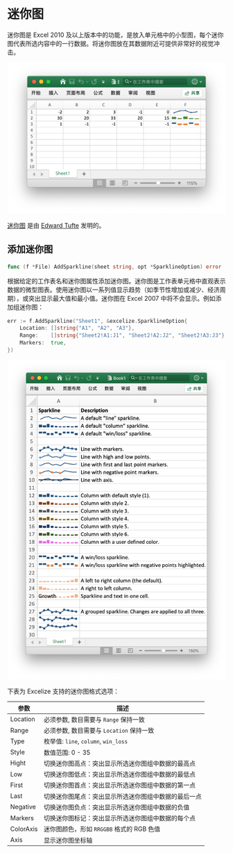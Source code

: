 # 迷你图

迷你图是 Excel 2010 及以上版本中的功能，是放入单元格中的小型图，每个迷你图代表所选内容中的一行数据。将迷你图放在其数据附近可提供非常好的视觉冲击。

<p align="center"><img width="612" src="./images/sparkline_01.png" alt="使用 Go 语言通过 Excelize 创建迷你图"></p>

[迷你图](https://en.wikipedia.org/wiki/Sparklines) 是由 [Edward Tufte](https://en.wikipedia.org/wiki/Edward_Tufte) 发明的。

## 添加迷你图

```go
func (f *File) AddSparkline(sheet string, opt *SparklineOption) error
```

根据给定的工作表名和迷你图属性添加迷你图。迷你图是工作表单元格中直观表示数据的微型图表。使用迷你图以一系列值显示趋势（如季节性增加或减少、经济周期），或突出显示最大值和最小值。迷你图在 Excel 2007 中将不会显示。例如添加组迷你图：

```go
err := f.AddSparkline("Sheet1", &excelize.SparklineOption{
    Location: []string{"A1", "A2", "A3"},
    Range:    []string{"Sheet2!A1:J1", "Sheet2!A2:J2", "Sheet2!A3:J3"},
    Markers:  true,
})
```

<p align="center"><img width="651" src="./images/sparkline_02.png" alt="使用 Go 语言通过 Excelize 创建迷你图"></p>

下表为 Excelize 支持的迷你图格式选项：

参数 | 描述
---|---
Location  | 必须参数, 数目需要与 `Range` 保持一致
Range     | 必须参数, 数目需要与 `Location` 保持一致
Type      | 枚举值: `line`, `column`, `win_loss`
Style     | 数值范围: 0 - 35
Hight     | 切换迷你图高点：突出显示所选迷你图组中数据的最高点
Low       | 切换迷你图低点：突出显示所选迷你图组中数据的最低点
First     | 切换迷你图首点：突出显示所选迷你图组中数据的第一点
Last      | 切换迷你图尾点：突出显示所选迷你图组中数据的最后一点
Negative  | 切换迷你图负点：突出显示所选迷你图组中数据的负值
Markers   | 切换迷你图标记：突出显示所选迷你图组中数据的每个点
ColorAxis | 迷你图颜色，形如 `RRGGBB` 格式的 RGB 色值
Axis      | 显示迷你图坐标轴
